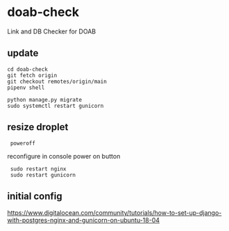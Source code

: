# doab-check
 Link and DB Checker for DOAB
 
 
 ## update
 
 ```
 cd doab-check
 git fetch origin
 git checkout remotes/origin/main
 pipenv shell

 python manage.py migrate
 sudo systemctl restart gunicorn
 
```

## resize droplet

```
 poweroff
```
reconfigure in console
power on button

```
 sudo restart nginx
 sudo restart gunicorn
```

## initial config 
https://www.digitalocean.com/community/tutorials/how-to-set-up-django-with-postgres-nginx-and-gunicorn-on-ubuntu-18-04